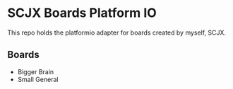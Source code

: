 # SCJX Boards Platform IO

This repo holds the platformio adapter for boards created by myself, SCJX.

## Boards

- Bigger Brain
- Small General
